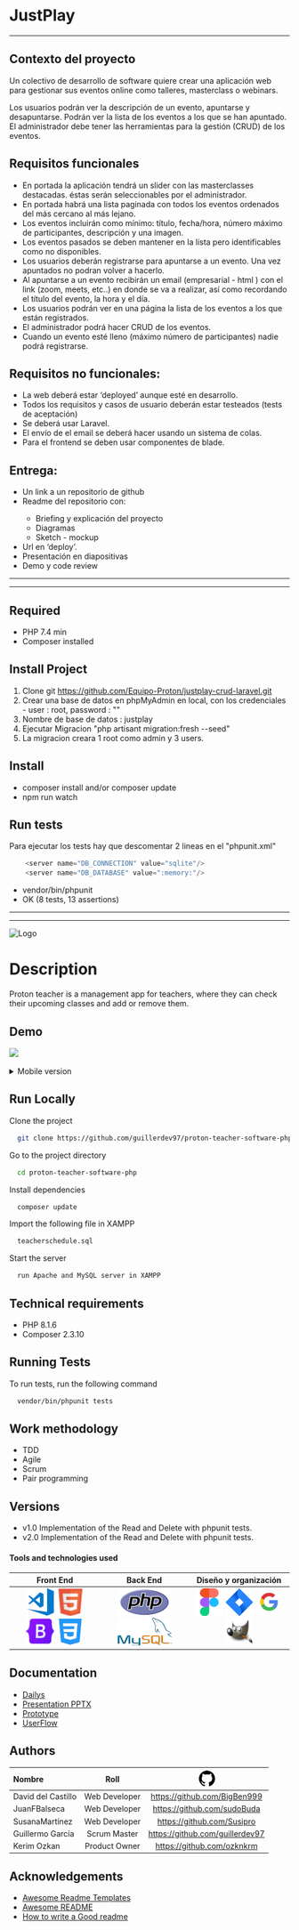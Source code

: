 JustPlay
============

***

## Contexto del proyecto

Un colectivo de desarrollo de software quiere crear una aplicación web para gestionar sus eventos online como talleres, masterclass o webinars.

Los usuarios podrán ver la descripción de un evento, apuntarse y desapuntarse. Podrán ver la lista de los eventos a los que se han apuntado. El administrador debe tener las herramientas para la gestión (CRUD) de los eventos.


## Requisitos funcionales


<ul>
<li>En portada la aplicación tendrá un slider con las masterclasses destacadas. éstas serán seleccionables por el administrador.</li>
<li>En portada habrá una lista paginada con todos los eventos ordenados del más cercano al más lejano.</li>
<li>Los eventos incluirán como mínimo: título, fecha/hora, número máximo de participantes, descripción y una imagen.</li>
<li>Los eventos pasados se deben mantener en la lista pero identificables como no disponibles.</li>
<li>Los usuarios deberán registrarse para apuntarse a un evento. Una vez apuntados no podran volver a hacerlo.</li>
<li>Al apuntarse a un evento recibirán un email (empresarial - html ) con el link (zoom, meets, etc..) en donde se va a realizar, así como recordando el título del evento, la hora y el día.</li>
<li>Los usuarios podrán ver en una página la lista de los eventos a los que están registrados.</li>
<li>El administrador podrá hacer CRUD de los eventos.</li>
<li>Cuando un evento esté lleno (máximo número de participantes) nadie podrá registrarse.</li>
</ul>


## Requisitos no funcionales:


<ul>
<li>La web deberá estar ‘deployed’ aunque esté en desarrollo.</li>
<li>Todos los requisitos y casos de usuario deberán estar testeados (tests de aceptación)</li>
<li>Se deberá usar Laravel.</li>
<li>El envío de el email se deberá hacer usando un sistema de colas.</li>
<li>Para el frontend se deben usar componentes de blade.</li>
</ul>

## Entrega:

<ul>
<li>Un link a un repositorio de github</li>
<li>Readme del repositorio con:</li>
    <ul>
        <li>Briefing y explicación del proyecto</li>
        <li>Diagramas</li>
        <li>Sketch - mockup</li>
    </ul>
<li>Url en ‘deploy’.</li>
<li>Presentación en diapositivas</li>
<li>Demo y code review</li>

</ul>

***
***


## Required

- PHP 7.4 min
- Composer installed


## Install Project

1. Clone git https://github.com/Equipo-Proton/justplay-crud-laravel.git
2. Crear una base de datos en phpMyAdmin en local, con los credenciales - user : root, password : ""
3. Nombre de base de datos : justplay
4. Ejecutar Migracion "php artisant migration:fresh --seed"
5. La migracion creara 1 root como admin y 3 users.


## Install

- composer install and/or composer update
- npm run watch

## Run tests

Para ejecutar los tests hay que descomentar 2 lineas en el "phpunit.xml"
```php
    <server name="DB_CONNECTION" value="sqlite"/>
    <server name="DB_DATABASE" value=":memory:"/>
```
        
- vendor/bin/phpunit 
- OK (8 tests, 13 assertions)

***
***


![Logo](https://cdn.discordapp.com/attachments/977641039953293362/1001906283282190496/unknown.png)


# Description

Proton teacher is a management app for teachers, where they can check their upcoming classes and add or remove them.


## Demo

![](https://github.com/Equipo-Proton/Proyecto-PHP/blob/v1.4.2/documents/Gifs/DesktopDemo.gif)


<details><summary>Mobile version</summary>

![](https://github.com/Equipo-Proton/Proyecto-PHP/blob/v1.4.2/documents/Gifs/MobileDemo.gif)

</details>


## Run Locally

Clone the project

```bash
  git clone https://github.com/guillerdev97/proton-teacher-software-php.git
```

Go to the project directory

```bash
  cd proton-teacher-software-php
```

Install dependencies

```bash
  composer update
```

Import the following file in XAMPP

```bash
  teacherschedule.sql
```


Start the server

```bash
  run Apache and MySQL server in XAMPP
```


## Technical requirements

- PHP 8.1.6
- Composer 2.3.10


## Running Tests

To run tests, run the following command

```bash
  vendor/bin/phpunit tests
```


## Work methodology

- TDD
- Agile
- Scrum
- Pair programming

## Versions

- v1.0 Implementation of the Read and Delete with phpunit tests.
- v2.0  Implementation of the Read and Delete with phpunit tests.



#### Tools and technologies used

| Front End | Back End | Diseño y organización | 
| :---: | :---: | :---: |
| <img src="https://github.com/Yelose/Yelose/blob/main/img/vscode.png"> <img src="https://github.com/Yelose/Yelose/blob/main/img/html.png"> <img src="https://github.com/Yelose/Yelose/blob/main/img/bootstrap.png">  <img src="https://github.com/Yelose/Yelose/blob/main/img/css.png"> | <img src="https://github.com/Yelose/Yelose/blob/main/img/php.png">  <img src="https://github.com/Yelose/Yelose/blob/main/img/mysql.png"> | <img src="https://github.com/Yelose/Yelose/blob/main/img/figma.png"> <img src="https://github.com/Yelose/Yelose/blob/main/img/jira.png"> <img src="https://github.com/Yelose/Yelose/blob/main/img/google.png"> <img src="https://github.com/Yelose/Yelose/blob/main/img/gimp.png"> |

## Documentation

- [Dailys](https://docs.google.com/document/d/1liH84SXscXYY4BS_w1ZbWIWB2hXiuaR0V_ZfhH4nhOI/edit?usp=sharing)
- [Presentation PPTX](https://docs.google.com/presentation/d/1WG3VDgjtu7rGhp6XlRIhJ1REsa0lLra_JRs3nOtzyBU/edit?usp=sharing)
- [Prototype](https://www.figma.com/file/A0ehPhseESU4JUTbYYJYg5/Prototype?node-id=30%3A257)
- [UserFlow](https://www.figma.com/file/K8ZyGDBIQeuiWOiMmWCczJ/User-flow-Proyect_php?node-id=0%3A1)



## Authors

| Nombre | Roll | <img src="https://github.com/Yelose/Yelose/blob/main/img/github.png" width="30px" height="30px"> |
| :--- | :---: | :---: |
| David del Castillo | Web Developer| https://github.com/BigBen999 |
| JuanFBalseca | Web Developer| https://github.com/sudoBuda |
| SusanaMartínez | Web Developer | https://github.com/Susipro |
| Guillermo García | Scrum Master | https://github.com/guillerdev97 |
| Kerim Ozkan| Product Owner | https://github.com/ozknkrm |

## Acknowledgements

 - [Awesome Readme Templates](https://awesomeopensource.com/project/elangosundar/awesome-README-templates)
 - [Awesome README](https://github.com/matiassingers/awesome-readme)
 - [How to write a Good readme](https://bulldogjob.com/news/449-how-to-write-a-good-readme-for-your-github-project)


